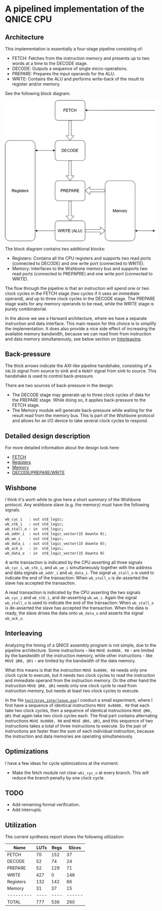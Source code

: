 # A pipelined implementation of the QNICE CPU

## Architecture
This implementation is essentially a four-stage pipeline consisting of:

* FETCH: Fetches from the instruction memory and presents up to two words at a
  time to the DECODE stage.
* DECODE: Outputs a sequence of single micro-operations.
* PREPARE: Prepares the input operands for the ALU.
* WRITE: Contains the ALU and performs write-back of the result to register and/or memory.

See the following block diagram:

![Block Diagram](cpu.png)

The block diagram contains two additional blocks:
* Registers: Contains all the CPU registers and supports two read ports
  (connected to DECODE) and one write port (connected to WRITE).
* Memory: Interfaces to the Wishbone memory bus and supports two read ports
  (connected to PREPAPRE) and one write port (connected to WRITE).

The flow through the pipeline is that an instruction will spend one or two
clock cycles in the FETCH stage (two cycles if it uses an immediate operand),
and up to three clock cycles in the DECODE stage. The PREPARE stage waits for
any memory operands to be read, while the WRITE stage is purely combinatorial.

In the above we see a Harward architecture, where we have a separate
instruction and data interface. This main reason for this choice is to simplify
the implementation. It does also provide a nice side effect of increasing the
available memory bandwidth, because we can read from from instruction and data
memory simultaneously, see below section on [Interleaving](#Interleaving).


## Back-pressure
The thick arrows indicate the AXI-like pipeline handshake, consisting of a
`VALID` signal from source to sink and a `READY` signal from sink to source.
This handshake is used to control back-pressure.

There are two sources of back-pressure in the design:
* The DECODE stage may generate up to three clock cycles of data for the
  PREPARE stage. While doing so, it applies back-pressure to the FETCH stage.
* The Memory module will generate back-pressure while waiting for the result
  read from the memory bus. This is part of the Wishbone protocol and allows
  for an I/O device to take several clock cycles to respond.


## Detailed design description
For more detailed information about the design look here:
* [FETCH](../src/fetch/README.md)
* [Registers](../src/registers/README.md)
* [Memory](../src/memory/README.md)
* [DECODE/PREPARE/WRITE](../src/cpu_main/README.md)


## Wishbone
I think it's worh while to give here a short summary of the Wishbone protocol.
Any wishbone slave (e.g. the memory) must have the following signals.
```
wb_cyc_i   : out std_logic;
wb_stb_i   : out std_logic;
wb_stall_o : in  std_logic;
wb_addr_i  : out std_logic_vector(15 downto 0);
wb_we_i    : out std_logic;
wb_data_i  : out std_logic_vector(15 downto 0);
wb_ack_o   : in  std_logic;
wb_data_o  : in  std_logic_vector(15 downto 0)
```

A write transaction is indicated by the CPU asserting all three signals
`wb_cyc_i`, `wb_stb_i`, and `wb_we_i` simultaneously together with the address
and data signals `wb_addr_i` and `wb_data_i`. The signal `wb_stall_o` is used
to indicate the end of the transaction: When `wb_stall_o` is de-asserted the
slave has accepted the transaction.

A read transaction is indicated by the CPU asserting the two signals `wb_cyc_i`
and `wb_stb_i`, and de-asserting `wb_we_i`. Again the signal `wb_stall_o` is
used to indicate the end of the transaction: When `wb_stall_o` is de-asserted
the slave has accepted the transaction.  When the data is ready, the slave
drives the data onto `wb_data_o` and asserts the signal `wb_ack_o`.


## Interleaving
Analyzing the timing of a QNICE assembly program is not simple, due to the
pipeline architecture. Some instructions - like `MOVE 0x0000, R0` - are limited
by the bandwidth of the instruction memory, while other instructions - like
`MOVE @R0, @R1` - are limited by the bandwidth of the data memory.

What this means is that the instruction `MOVE 0x0000, R0` needs only one clock
cycle to execute, but it needs two clock cycles to read the instruction and
immediate operand from the instruction memory. On the other hand the
instruction `MOVE @R0, @R1` needs only one clock cycle to read from instruction
memory, but needs at least two clock cycles to execute.

In the file [`test/prog_interleave.asm`](../test/prog_interleave.asm) I conduct a
small experiment, where I first have a sequence of identical instructions `MOVE
0x0000, R0` that each take two clock cycles, then a sequence of identical
instructions `MOVE @R0, @R1` that again take two clock cycles each. The final
part contains alternating instructions `MOVE 0x0000, R0` and `MOVE @R0, @R1`,
and this sequence of two instructions takes a total of three instructions to
execute. So the pair of instructions are faster than the sum of each individual
instruction, because the instruction and data memories are operating
simultaneously.


## Optimizations
I have a few ideas for cycle optimizations at the moment:
* Make the fetch module not clear `wbi_cyc_o` at every branch. This will reduce
  the branch penalty by one clock cycle.


## TODO
* Add remaining formal verification.
* Add interrupts.


## Utilization

The current synthesis report shows the following utilization:

|   Name    | LUTs | Regs | Slices |
| --------- | ---- | ---- | ------ |
| FETCH     |   70 |  152 |    37  |
| DECODE    |   52 |   74 |    24  |
| PREPARE   |   52 |  129 |    71  |
| WRITE     |  427 |    0 |   148  |
| Registers |  132 |  142 |    66  |
| Memory    |   31 |   37 |    15  |
| --------- | ---- | ---- | ------ |
| TOTAL     |  777 |  536 |   260  |


